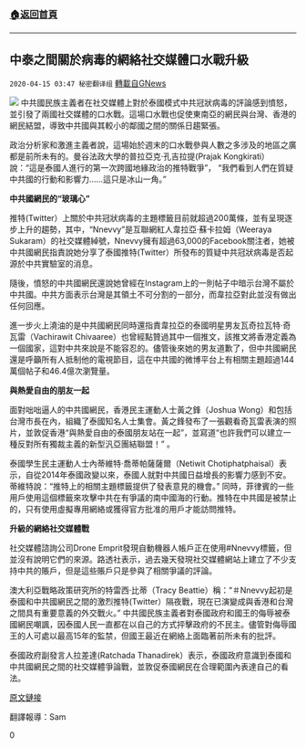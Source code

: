 ###  [:house:返回首頁](https://github.com/ourhimalayas/txt)
---

## 中泰之間關於病毒的網絡社交媒體口水戰升級
`2020-04-15 03:47 秘密翻译组` [轉載自GNews](https://gnews.org/zh-hant/173442/)

![](https://s3.amazonaws.com/gnews-media-offload/wp-content/uploads/2020/04/15030021/Picture-1-199.png)
中共國民族主義者在社交媒體上對於泰國模式中共冠狀病毒的評論感到憤怒，並引發了兩國社交媒體的口水戰。這場口水戰也促使東南亞的網民與台灣、香港的網民結盟，導致中共國與其較小的鄰國之間的關係日趨緊張。

政治分析家和激進主義者說，這場始於週末的口水戰參與人數之多涉及的地區之廣都是前所未有的。曼谷法政大學的普拉亞克·孔吉拉提(Prajak Kongkirati）說：“這是泰國人進行的第一次跨國地緣政治的推特戰爭”， “我們看到人們在質疑中共國的行動和影響力……這只是冰山一角。”

**中共國網民的“玻璃心”**

推特(Twitter）上關於中共冠狀病毒的主題標籤目前就超過200萬條，並有呈現逐步上升的趨勢，其中，“Nnevvy”是互聯網紅人韋拉亞·蘇卡拉姆（Weeraya Sukaram）的社交媒體綽號，Nnevvy擁有超過63,000的Facebook關注者，她被中共國網民指責說她分享了泰國推特(Twitter）所發布的質疑中共冠狀病毒是否起源於中共實驗室的消息。

隨後，憤怒的中共國網民還說她曾經在Instagram上的一則帖子中暗示台灣不屬於中共國。中共方面表示台灣是其領土不可分割的一部分，而韋拉亞對此並沒有做出任何回應。

進一步火上澆油的是中共國網民同時還指責韋拉亞的泰國明星男友瓦奇拉瓦特·奇瓦雷（Vachirawit Chivaaree）也曾經點贊過其中一個推文，該推文將香港定義為一個國家，這對中共來說是不能容忍的。儘管後來她的男友道歉了，但中共國網民還是呼籲所有人抵制他的電視節目，這在中共國的微博平台上有相關主題超過144萬個帖子和46.4億次瀏覽量。

**與熱愛自由的朋友一起**

面對咄咄逼人的中共國網民，香港民主運動人士黃之鋒（Joshua Wong）和包括台灣市長在內，組織了泰國知名人士集會。黃之鋒發布了一張觀看奇瓦雷表演的照片，並敦促香港“與熱愛自由的泰國朋友站在一起”，並寫道“也許我們可以建立一種反對所有獨裁主義的新型汎亞團結聯盟！” 。

泰國學生民主運動人士內蒂維特·喬蒂帕薩薩爾（Netiwit Chotiphatphaisal）表示，自從2014年泰國政變以來，泰國人就對中共國日益增長的影響力感到不安。蒂維特說：“推特上的相關主題標籤提供了發表意見的機會。” 同時，菲律賓的一些用戶使用這個標籤來攻擊中共在有爭議的南中國海的行動。推特在中共國是被禁止的，只有使用虛擬專用網絡或獲得官方批准的用戶才能訪問推特。

**升級的網絡社交媒體戰**

社交媒體諮詢公司Drone Emprit發現自動機器人帳戶正在使用#Nnevvy標籤，但並沒有說明它們的來源。路透社表示，過去幾天發現社交媒體網站上建立了不少支持中共的賬戶，但是這些賬戶只是參與了相關爭議的評論。

澳大利亞戰略政策研究所的特雷西·比蒂（Tracy Beattie）稱：“＃Nnevvy起初是泰國和中共國網民之間的激烈推特(Twitter）隔夜戰，現在已演變成與香港和台灣之間具有重要意義的外交戰火。” 中共國民族主義者對泰國政府和國王的侮辱被泰國網民嘲諷，因泰國人民一直都在以自己的方式抨擊政府的不民主。儘管對侮辱國王的人可處以最高15年的監禁，但國王最近在網絡上面臨著前所未有的批評。

泰國政府副發言人拉差達(Ratchada Thanadirek）表示，泰國政府意識到泰國和中共國網民之間的社交媒體爭論戰，並敦促泰國網民在合理範圍內表達自己的看法。

[原文鏈接](https://www.aljazeera.com/news/2020/04/china-thailand-coronavirus-social-media-war-escalates-200414121313775.html)

翻譯報導：Sam

0
